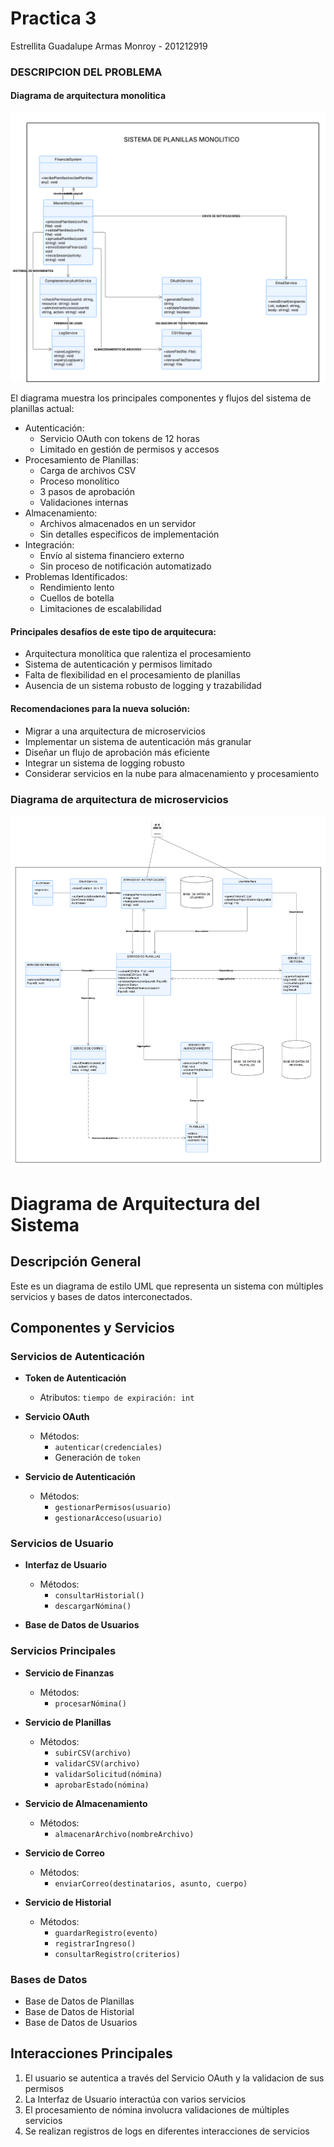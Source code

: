 # Practica 3

Estrellita Guadalupe Armas Monroy - 201212919

### DESCRIPCION DEL PROBLEMA

#### Diagrama de arquitectura monolitica

![er](/P3/Imagenes/Monolitico.png) 

El diagrama muestra los principales componentes y flujos del sistema de planillas actual:

- Autenticación:
    - Servicio OAuth con tokens de 12 horas
    - Limitado en gestión de permisos y accesos
- Procesamiento de Planillas:
    - Carga de archivos CSV
    - Proceso monolítico
    - 3 pasos de aprobación 
    - Validaciones internas
- Almacenamiento:
    - Archivos almacenados en un servidor
    - Sin detalles específicos de implementación
- Integración:
    - Envío al sistema financiero externo
    - Sin proceso de notificación automatizado
- Problemas Identificados:
    - Rendimiento lento
    - Cuellos de botella
    - Limitaciones de escalabilidad

#### Principales desafíos de este tipo de arquitecura:

- Arquitectura monolítica que ralentiza el procesamiento
- Sistema de autenticación y permisos limitado
- Falta de flexibilidad en el procesamiento de planillas
- Ausencia de un sistema robusto de logging y trazabilidad

#### Recomendaciones para la nueva solución:

- Migrar a una arquitectura de microservicios
- Implementar un sistema de autenticación más granular
- Diseñar un flujo de aprobación más eficiente
- Integrar un sistema de logging robusto
- Considerar servicios en la nube para almacenamiento y procesamiento 

### Diagrama de arquitectura de microservicios

![er](/P3/Imagenes/Microservicio.png)

# Diagrama de Arquitectura del Sistema

## Descripción General
Este es un diagrama de estilo UML que representa un sistema con múltiples servicios y bases de datos interconectados.

## Componentes y Servicios

### Servicios de Autenticación
- **Token de Autenticación**
  - Atributos: `tiempo de expiración: int`

- **Servicio OAuth**
  - Métodos: 
    - `autenticar(credenciales)`
    - Generación de `token`

- **Servicio de Autenticación**
  - Métodos:
    - `gestionarPermisos(usuario)`
    - `gestionarAcceso(usuario)`

### Servicios de Usuario
- **Interfaz de Usuario**
  - Métodos:
    - `consultarHistorial()`
    - `descargarNómina()`

- **Base de Datos de Usuarios**

### Servicios Principales
- **Servicio de Finanzas**
  - Métodos:
    - `procesarNómina()`

- **Servicio de Planillas**
  - Métodos:
    - `subirCSV(archivo)`
    - `validarCSV(archivo)`
    - `validarSolicitud(nómina)`
    - `aprobarEstado(nómina)`

- **Servicio de Almacenamiento**
  - Métodos:
    - `almacenarArchivo(nombreArchivo)`

- **Servicio de Correo**
  - Métodos:
    - `enviarCorreo(destinatarios, asunto, cuerpo)`

- **Servicio de Historial**
  - Métodos:
    - `guardarRegistro(evento)`
    - `registrarIngreso()`
    - `consultarRegistro(criterios)`

### Bases de Datos
- Base de Datos de Planillas
- Base de Datos de Historial
- Base de Datos de Usuarios


## Interacciones Principales
1. El usuario se autentica a través del Servicio OAuth y la validacion de sus permisos
2. La Interfaz de Usuario interactúa con varios servicios
3. El procesamiento de nómina involucra validaciones de múltiples servicios
4. Se realizan registros de logs en diferentes interacciones de servicios
